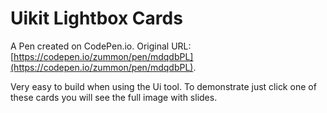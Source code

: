 # Uikit Lightbox Cards

A Pen created on CodePen.io. Original URL: [https://codepen.io/zummon/pen/mdqdbPL](https://codepen.io/zummon/pen/mdqdbPL).

Very easy to build when using the Ui tool. To demonstrate just click one of these cards you will see the full image with slides.